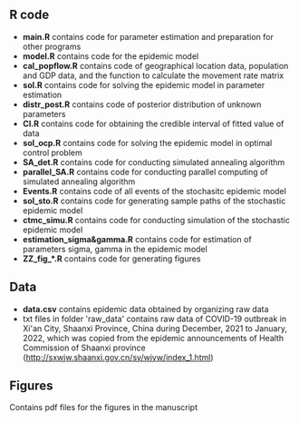 ## R code
* **main.R** contains code for parameter estimation and preparation for other programs
* **model.R** contains code for the epidemic model
* **cal_popflow.R** contains code of geographical location data, population and GDP data, and the function to calculate the movement rate matrix
* **sol.R** contains code for solving the epidemic model in parameter estimation
* **distr_post.R** contains code of posterior distribution of unknown parameters
* **CI.R** contains code for obtaining the credible interval of fitted value of data
* **sol_ocp.R** contains code for solving the epidemic model in optimal control problem
* **SA_det.R** contains code for conducting simulated annealing algorithm
* **parallel_SA.R** contains code for conducting parallel computing of simulated annealing algorithm
* **Events.R** contains code of all events of the stochasitc epidemic model
* **sol_sto.R** contains code for generating sample paths of the stochastic epidemic model
* **ctmc_simu.R** contains code for conducting simulation of the stochastic epidemic model
* **estimation_sigma&gamma.R** contains code for estimation of parameters sigma, gamma in the epidemic model
* **ZZ_fig_*.R** contains code for generating figures

## Data
* **data.csv** contains epidemic data obtained by organizing raw data
* txt files in folder 'raw_data' contains raw data of COVID-19 outbreak in Xi'an City, Shaanxi Province, China during December, 2021 to January, 2022, which was copied from the epidemic announcements of Health Commission of Shaanxi province (http://sxwjw.shaanxi.gov.cn/sy/wjyw/index_1.html)

## Figures
Contains pdf files for the figures in the manuscript
